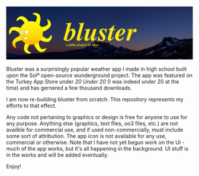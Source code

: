 ![](banner_bluster.jpg)

Bluster was a surprisingly popular weather app I made in high school built upon the Solº open-source wunderground project.  The app was featured on the Turkey App Store under *20 Under 20* (I was indeed under 20 at the time) and has gernered a few thousand downloads.

I am now re-building bluster from scratch.  This repository represents my efforts to that effect.

Any code not pertaining to graphics or design is free for anyone to use for any purpose.  Anything else (graphics, text files, oo3 files, etc.) are not availble for commercial use, and if used non-commercially, must include some sort of attribution.  The app icon is not available for any use, commercial or otherwise.  Note that I have not yet begun work on the UI - much of the app works, but it's all happening in the background.  UI stuff is in the works and will be added eventually.

Enjoy!
